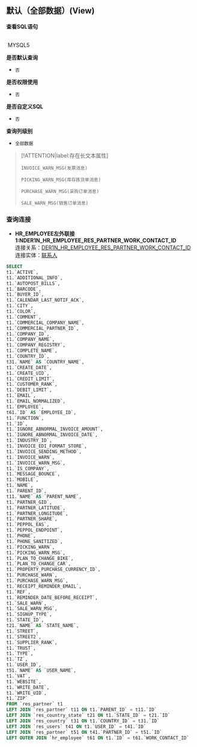 ## 默认（全部数据）(View) <!-- {docsify-ignore-all} -->



<p class="panel-title"><b>查看SQL语句</b></p>
<br>

<el-row>
&nbsp;<el-tag @click="MYSQL5 = true">MYSQL5</el-tag>
</el-row>

<br>
<p class="panel-title"><b>是否默认查询</b></p>

* `否`

<p class="panel-title"><b>是否权限使用</b></p>

* `否`

<p class="panel-title"><b>是否自定义SQL</b></p>

* `否`

<p class="panel-title"><b>查询列级别</b></p>

* `全部数据`

> [!ATTENTION|label:存在长文本属性]
>
> `INVOICE_WARN_MSG(发票消息)`
>
> `PICKING_WARN_MSG(库存拣货单消息)`
>
> `PURCHASE_WARN_MSG(采购订单消息)`
>
> `SALE_WARN_MSG(销售订单消息)`




### 查询连接
* **HR_EMPLOYEE左外联接 1:NDER1N_HR_EMPLOYEE_RES_PARTNER_WORK_CONTACT_ID**<br>
连接关系：[DER1N_HR_EMPLOYEE_RES_PARTNER_WORK_CONTACT_ID](der/DER1N_HR_EMPLOYEE_RES_PARTNER_WORK_CONTACT_ID)<br>
连接实体：[联系人](module/base/res_partner)<br>




<el-dialog v-model="MYSQL5" title="MYSQL5">

```sql
SELECT
t1.`ACTIVE`,
t1.`ADDITIONAL_INFO`,
t1.`AUTOPOST_BILLS`,
t1.`BARCODE`,
t1.`BUYER_ID`,
t1.`CALENDAR_LAST_NOTIF_ACK`,
t1.`CITY`,
t1.`COLOR`,
t1.`COMMENT`,
t1.`COMMERCIAL_COMPANY_NAME`,
t1.`COMMERCIAL_PARTNER_ID`,
t1.`COMPANY_ID`,
t1.`COMPANY_NAME`,
t1.`COMPANY_REGISTRY`,
t1.`COMPLETE_NAME`,
t1.`COUNTRY_ID`,
t31.`NAME` AS `COUNTRY_NAME`,
t1.`CREATE_DATE`,
t1.`CREATE_UID`,
t1.`CREDIT_LIMIT`,
t1.`CUSTOMER_RANK`,
t1.`DEBIT_LIMIT`,
t1.`EMAIL`,
t1.`EMAIL_NORMALIZED`,
t1.`EMPLOYEE`,
t61.`ID` AS `EMPLOYEE_ID`,
t1.`FUNCTION`,
t1.`ID`,
t1.`IGNORE_ABNORMAL_INVOICE_AMOUNT`,
t1.`IGNORE_ABNORMAL_INVOICE_DATE`,
t1.`INDUSTRY_ID`,
t1.`INVOICE_EDI_FORMAT_STORE`,
t1.`INVOICE_SENDING_METHOD`,
t1.`INVOICE_WARN`,
t1.`INVOICE_WARN_MSG`,
t1.`IS_COMPANY`,
t1.`MESSAGE_BOUNCE`,
t1.`MOBILE`,
t1.`NAME`,
t1.`PARENT_ID`,
t11.`NAME` AS `PARENT_NAME`,
t1.`PARTNER_GID`,
t1.`PARTNER_LATITUDE`,
t1.`PARTNER_LONGITUDE`,
t1.`PARTNER_SHARE`,
t1.`PEPPOL_EAS`,
t1.`PEPPOL_ENDPOINT`,
t1.`PHONE`,
t1.`PHONE_SANITIZED`,
t1.`PICKING_WARN`,
t1.`PICKING_WARN_MSG`,
t1.`PLAN_TO_CHANGE_BIKE`,
t1.`PLAN_TO_CHANGE_CAR`,
t1.`PROPERTY_PURCHASE_CURRENCY_ID`,
t1.`PURCHASE_WARN`,
t1.`PURCHASE_WARN_MSG`,
t1.`RECEIPT_REMINDER_EMAIL`,
t1.`REF`,
t1.`REMINDER_DATE_BEFORE_RECEIPT`,
t1.`SALE_WARN`,
t1.`SALE_WARN_MSG`,
t1.`SIGNUP_TYPE`,
t1.`STATE_ID`,
t21.`NAME` AS `STATE_NAME`,
t1.`STREET`,
t1.`STREET2`,
t1.`SUPPLIER_RANK`,
t1.`TRUST`,
t1.`TYPE`,
t1.`TZ`,
t1.`USER_ID`,
t51.`NAME` AS `USER_NAME`,
t1.`VAT`,
t1.`WEBSITE`,
t1.`WRITE_DATE`,
t1.`WRITE_UID`,
t1.`ZIP`
FROM `res_partner` t1 
LEFT JOIN `res_partner` t11 ON t1.`PARENT_ID` = t11.`ID` 
LEFT JOIN `res_country_state` t21 ON t1.`STATE_ID` = t21.`ID` 
LEFT JOIN `res_country` t31 ON t1.`COUNTRY_ID` = t31.`ID` 
LEFT JOIN `res_users` t41 ON t1.`USER_ID` = t41.`ID` 
LEFT JOIN `res_partner` t51 ON t41.`PARTNER_ID` = t51.`ID` 
LEFT OUTER JOIN `hr_employee` t61 ON t1.`ID` = t61.`WORK_CONTACT_ID` 


```

</el-dialog>

<script>
 const { createApp } = Vue
  createApp({
    data() {
      return {
                MYSQL5 : false
        
      }
    },
    methods: {
    }
  }).use(ElementPlus).mount('#app')
</script>